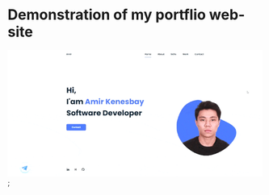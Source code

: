 # Demonstration of my portflio web-site
![Alt Text](https://github.com/amirkenesbay/Portfolio/blob/master/assets/img/ezgif.com-gif-maker%20(1).gif);

